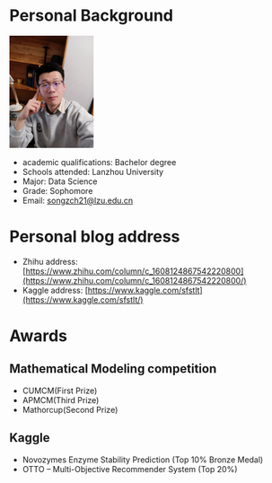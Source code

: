 # Personal Background

<img src="IMG_20230107_192232.jpg" width="150" height="200"/><br/>
* academic qualifications: Bachelor degree
* Schools attended: Lanzhou University
* Major: Data Science
* Grade: Sophomore
* Email: songzch21@lzu.edu.cn

# Personal blog address

* Zhihu address: [https://www.zhihu.com/column/c_1608124867542220800](https://www.zhihu.com/column/c_1608124867542220800/)
* Kaggle address: [https://www.kaggle.com/sfstlt](https://www.kaggle.com/sfstlt/)

# Awards

## Mathematical Modeling competition

* CUMCM(First Prize)
* APMCM(Third Prize)
* Mathorcup(Second Prize)

## Kaggle

* Novozymes Enzyme Stability Prediction (Top 10% Bronze Medal)
* OTTO – Multi-Objective Recommender System (Top 20%)


